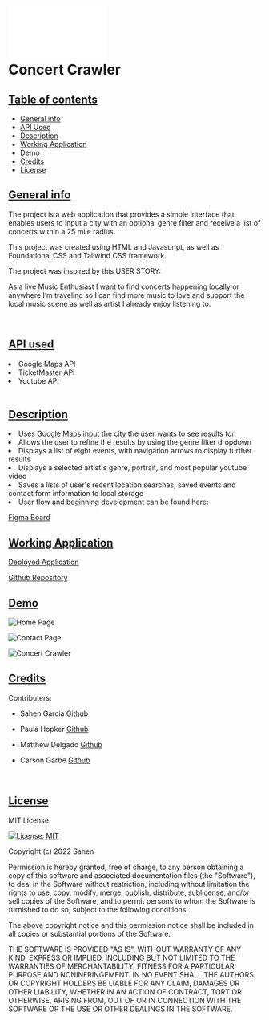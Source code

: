 # ![cc-logo](assets/imgs/CC-logo.png) <br> Concert Crawler

## <ins>Table of contents</ins>
* [General info](#general-info)
* [API Used](#api-used)
* [Description](#description)
* [Working Application](#working-application)
* [Demo](#demo)
* [Credits](#credits)
* [License](#license)


## <ins>General info</ins>
The project is a web application that provides a simple interface that enables users to input a city with an optional genre filter and receive a list of concerts within a 25 mile radius.

This project was created using HTML and Javascript, as well as Foundational CSS and Tailwind CSS framework.

The project was inspired by this USER STORY:<br>

As a live Music Enthusiast I want to find concerts happening locally or anywhere I’m traveling so I can find more music to love and support the local music scene as well as artist I already enjoy listening to.

<br>

## <ins>API used</ins>
<li>Google Maps API</li>
<li>TicketMaster API</li>
<li>Youtube API</li>
<br>

## <ins>Description</ins>
<li>Uses Google Maps input the city the user wants to see results  for</li>
<li>Allows the user to refine the results by using the genre filter dropdown</li>
<li>Displays a list of eight events, with navigation arrows to display further results</li>
<li>Displays a selected artist's genre, portrait, and most popular youtube video</li>
<li>Saves a lists of user's recent location searches, saved events and contact form information to local storage</li>
<li>User flow and beginning development can be found here: 

[Figma Board](https://www.figma.com/file/vN7U4lzR3owKm8ZxLV8aZg/Band-in-Town?node-id=8%3A913&t=DqlrYkGZIXn4bxGb-1)</li>

## <ins>Working Application</ins>

[Deployed Application](https://imjustsahen.github.io/ConcertCrawler/)

[Github Repository](https://github.com/imjustSahen/ConcertCrawler)

## <ins>Demo</ins>

![Home Page](https://user-images.githubusercontent.com/115049801/209237826-4b7099c9-575b-4a89-8eff-2a1ace66b1b0.png)

![Contact Page](https://user-images.githubusercontent.com/115049801/209238020-1451dcb4-aa21-4cca-bd7b-e2adb993315d.png)

![Concert Crawler](https://user-images.githubusercontent.com/115049801/209239971-2a11fd23-06cf-47b3-b50f-1152d39c04ed.gif)


## <ins>Credits</ins> 
Contributers:

* Sahen Garcia [Github](https://github.com/imjustSahen)

* Paula Hopker [Github](https://github.com/thepauladenise)

* Matthew Delgado [Github](https://github.com/DelgaMatt)

* Carson Garbe [Github](https://github.com/carsongarbe)
<br>

## <ins>License</ins>

MIT License

[![License: MIT](https://img.shields.io/badge/License-MIT-yellow.svg)](https://opensource.org/licenses/MIT)

Copyright (c) 2022 Sahen

Permission is hereby granted, free of charge, to any person obtaining a copy
of this software and associated documentation files (the "Software"), to deal
in the Software without restriction, including without limitation the rights
to use, copy, modify, merge, publish, distribute, sublicense, and/or sell
copies of the Software, and to permit persons to whom the Software is
furnished to do so, subject to the following conditions:

The above copyright notice and this permission notice shall be included in all
copies or substantial portions of the Software.

THE SOFTWARE IS PROVIDED "AS IS", WITHOUT WARRANTY OF ANY KIND, EXPRESS OR
IMPLIED, INCLUDING BUT NOT LIMITED TO THE WARRANTIES OF MERCHANTABILITY,
FITNESS FOR A PARTICULAR PURPOSE AND NONINFRINGEMENT. IN NO EVENT SHALL THE
AUTHORS OR COPYRIGHT HOLDERS BE LIABLE FOR ANY CLAIM, DAMAGES OR OTHER
LIABILITY, WHETHER IN AN ACTION OF CONTRACT, TORT OR OTHERWISE, ARISING FROM,
OUT OF OR IN CONNECTION WITH THE SOFTWARE OR THE USE OR OTHER DEALINGS IN THE
SOFTWARE.
